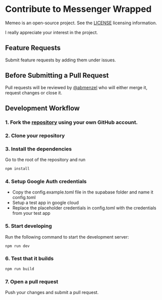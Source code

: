 # Contribute to Messenger Wrapped

Memeo is an open-source project. See the [LICENSE](./LICENSE.md) licensing information.

I really appreciate your interest in the project.

## Feature Requests

Submit feature requests by adding them under issues.

## Before Submitting a Pull Request

Pull requests will be reviewed by [@abmenzel](https://github.com/abmenzel) who will either merge it, request changes or close it.

## Development Workflow

### 1. Fork the [repository](https://github.com/abmenzel/memeo) using your own GitHub account.

### 2. Clone your repository

### 3. Install the dependencies

Go to the root of the repository and run

```bash
npm install
```

### 4. Setup Google Auth credentials

-   Copy the config.example.toml file in the supabase folder and name it config.toml
-   Setup a test app in google cloud
-   Replace the placeholder credentials in config.toml with the credentials from your test app

### 5. Start developing

Run the following command to start the development server:

```bash
npm run dev
```

### 6. Test that it builds

```bash
npm run build
```

### 7. Open a pull request

Push your changes and submit a pull request.
